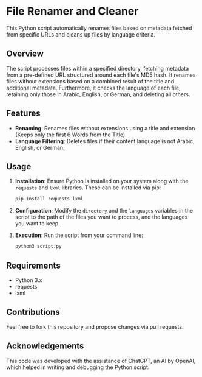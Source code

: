# File Renamer and Cleaner

This Python script automatically renames files based on metadata fetched from specific URLs and cleans up files by language criteria.

## Overview

The script processes files within a specified directory, fetching metadata from a pre-defined URL structured around each file's MD5 hash. It renames files without extensions based on a combined result of the title and additional metadata. Furthermore, it checks the language of each file, retaining only those in Arabic, English, or German, and deleting all others.

## Features

- **Renaming**: Renames files without extensions using a title and extension (Keeps only the first 6 Words from the Title).
- **Language Filtering**: Deletes files if their content language is not Arabic, English, or German.


## Usage

1. **Installation**: Ensure Python is installed on your system along with the `requests` and `lxml` libraries. These can be installed via pip:
   ```bash
   pip install requests lxml
   ```

2. **Configuration**: Modify the `directory` and the `languages` variables in the script to the path of the files you want to process, and the languages you want to keep.

3. **Execution**: Run the script from your command line:
   ```bash
   python3 script.py
   ```

## Requirements

- Python 3.x
- requests
- lxml

## Contributions

Feel free to fork this repository and propose changes via pull requests.

## Acknowledgements

This code was developed with the assistance of ChatGPT, an AI by OpenAI, which helped in writing and debugging the Python script.
